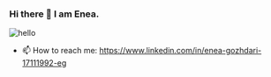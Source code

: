### Hi there 👋 **I am Enea**.
![hello](https://user-images.githubusercontent.com/86490161/212559474-37d27bfe-6409-46a0-8111-1fc9f4ea5d22.gif)

- 📫 How to reach me: https://www.linkedin.com/in/enea-gozhdari-17111992-eg

